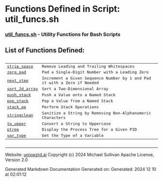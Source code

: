 # Functions Defined in Script: util_funcs.sh



### [util_funcs.sh](/docs/shdoc/bin/shinclude/scripts/util_funcs.sh.md) - Utility Functions for Bash Scripts



## List of Functions Defined:



<pre><table>
<tr><td><a href="functions/strip_space.md">strip_space</a></td><td>Remove Leading and Trailing Whitespaces</td></tr>
<tr><td><a href="functions/zero_pad.md">zero_pad</a></td><td>Pad a Single-Digit Number with a Leading Zero</td></tr>
<tr><td><a href="functions/next_step.md">next_step</a></td><td>Increment a Given Sequence Number by 1 and Pad it with a Zero if Needed</td></tr>
<tr><td><a href="functions/sort_2d_array.md">sort_2d_array</a></td><td>Sort a Two-Dimensional Array</td></tr>
<tr><td><a href="functions/push_stack.md">push_stack</a></td><td>Push a Value onto a Named Stack</td></tr>
<tr><td><a href="functions/pop_stack.md">pop_stack</a></td><td>Pop a Value from a Named Stack</td></tr>
<tr><td><a href="functions/stack_op.md">stack_op</a></td><td>Perform Stack Operations</td></tr>
<tr><td><a href="functions/stringclean.md">stringclean</a></td><td>Sanitize a String by Removing Non-Alphanumeric Characters</td></tr>
<tr><td><a href="functions/to_upper.md">to_upper</a></td><td>Convert a String to Uppercase</td></tr>
<tr><td><a href="functions/ptree.md">ptree</a></td><td>Display the Process Tree for a Given PID</td></tr>
<tr><td><a href="functions/var_type.md">var_type</a></td><td>Get the Type of a Variable</td></tr>
</table></pre>

---
Website: [unixwzrd.ai](https://unixwzrd.ai)
Copyright (c) 2024 Michael Sullivan
Apache License, Version 2.0

Generated Markdown Documentation
Generated on: Generated: 2024 12 10 at 02:01:12
